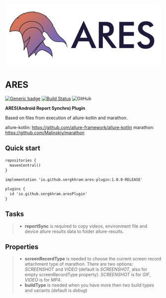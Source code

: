 ![ARES](ares_middle.png)
==========
# ARES
[![Generic badge](https://img.shields.io/badge/mavenCentral-1.0.0RELEASE-000000.svg)](https://search.maven.org/artifact/io.github.sergkhram/ares-plugin/1.0.0-RELEASE/jar)
[![Build Status](https://github.com/SergKhram/ARES/workflows/build/badge.svg)](https://github.com/SergKhram/ARES/actions)
![GitHub](https://img.shields.io/github/license/SergKhram/ARES)

**ARES(Android Report Synchro) Plugin**

Based on files from execution of allure-kotlin and marathon.

allure-kotlin: https://github.com/allure-framework/allure-kotlin
marathon: https://github.com/Malinskiy/marathon

## Quick start
```
repositories {
  mavenCentral()
}
```
```
implementation 'io.github.sergkhram:ares-plugin:1.0.0-RELEASE'
```
```
plugins {
  id 'io.github.sergkhram.aresPlugin'
}
```


## Tasks
> - **reportSync** is required to copy videos, environment file and device allure results data to folder allure-results.
## Properties
> - **screenRecordType** is needed to choose the current screen record attachment type of marathon. There are two options:
> *SCREENSHOT* and *VIDEO* (default is *SCREENSHOT*, also for empty screenRecordType property).
> *SCREENSHOT* is for *GIF*, *VIDEO* is for *MP4*.
> - **buildType** is needed when you have more then two build types and variants (default is *debug*)
